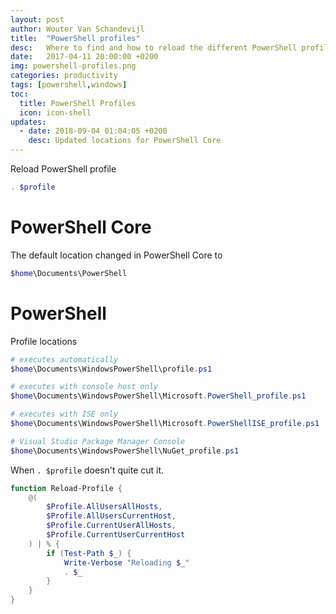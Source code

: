```yaml
---
layout: post
author: Wouter Van Schandevijl
title:  "PowerShell profiles"
desc:   Where to find and how to reload the different PowerShell profiles.
date:   2017-04-11 20:00:00 +0200
img: powershell-profiles.png
categories: productivity
tags: [powershell,windows]
toc:
  title: PowerShell Profiles
  icon: icon-shell
updates:
  - date: 2018-09-04 01:04:05 +0200
    desc: Updated locations for PowerShell Core
---
```


Reload PowerShell profile
```powershell
. $profile
```

<!--more-->

# PowerShell Core

The default location changed in PowerShell Core to  
```powershell
$home\Documents\PowerShell
```


# PowerShell


Profile locations
```powershell
# executes automatically
$home\Documents\WindowsPowerShell\profile.ps1

# executes with console host only
$home\Documents\WindowsPowerShell\Microsoft.PowerShell_profile.ps1

# executes with ISE only
$home\Documents\WindowsPowerShell\Microsoft.PowerShellISE_profile.ps1

# Visual Studio Package Manager Console
$home\Documents\WindowsPowerShell\NuGet_profile.ps1
```

When `. $profile` doesn't quite cut it.

```powershell
function Reload-Profile {
	@(
		$Profile.AllUsersAllHosts,
		$Profile.AllUsersCurrentHost,
		$Profile.CurrentUserAllHosts,
		$Profile.CurrentUserCurrentHost
	) | % {
		if (Test-Path $_) {
			Write-Verbose "Reloading $_"
			. $_
		}
	}
}
```
